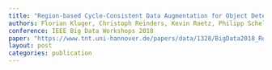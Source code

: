 ```yaml
---
title: "Region-based Cycle-Consistent Data Augmentation for Object Detection"
authors: Florian Kluger, Christoph Reinders, Kevin Raetz, Philipp Schelske, Bastian Wandt, Hanno Ackermann, Bodo Rosenhahn
conference: IEEE Big Data Workshops 2018
paper: "https://www.tnt.uni-hannover.de/papers/data/1328/BigData2018_Region-based_CycleGAN.pdf"
layout: post
categories: publication
---
```

